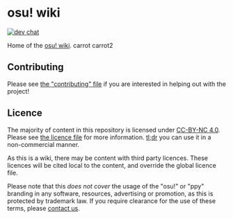 # osu! wiki

[![dev chat](https://discordapp.com/api/guilds/188630481301012481/widget.png?style=shield)](https://discord.gg/ppy)

Home of the [osu! wiki](https://osu.ppy.sh/wiki).
carrot
carrot2

## Contributing

Please see [the "contributing" file](CONTRIBUTING.md) if you are interested in helping out with the project!

## Licence

The majority of content in this repository is licensed under [CC-BY-NC 4.0](https://creativecommons.org/licenses/by-nc/4.0/legalcode). Please see [the licence file](LICENCE.md) for more information. [tl;dr](https://tldrlegal.com/license/creative-commons-attribution-noncommercial-4.0-international-(cc-by-nc-4.0)) you can use it in a non-commercial manner.

As this is a wiki, there may be content with third party licences. These licences will be cited local to the content, and override the global licence file.

Please note that this *does not cover* the usage of the "osu!" or "ppy" branding in any software, resources, advertising or promotion, as this is protected by trademark law. If you require clearance for the use of these terms, please [contact us](mailto:contact@ppy.sh).
